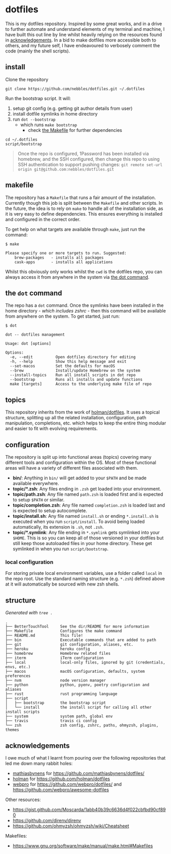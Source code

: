 # dotfiles

This is my dotfiles repository. Inspired by some great works, and in a drive to
further automate and understand elements of my terminal and machine, I have
built this out line by line whilst heavily relying on the resources found in
[acknowledgements](#acknowledgements). In a bid to make dotfiles more accessible
both to others, and my future self, I have endeavoured to verbosely comment the
code (mainly the shell scripts).

## install

Clone the repository

```shell
git clone https://github.com/nebbles/dotfiles.git ~/.dotfiles
```

Run the bootstrap script. It will:

1. setup git config (e.g. getting git author details from user)
2. install dotfile symlinks in home directory
3. run `dot --bootstrap`
   - which runs `make bootstrap`
     - check [the Makefile](./Makefile) for further dependencies

```shell
cd ~/.dotfiles
script/bootstrap
```

> Once the repo is configured, 1Password has been installed via homebrew, and
> the SSH configured, then change this repo to using SSH authentication to
> support pushing changes:
> `git remote set-url origin git@github.com:nebbles/dotfiles.git`

## makefile

The repository has a `Makefile` that runs a fair amount of the installation.
Currently though this job is split between the `Makefile` and other scripts. In
the future, the idea is to rely on `make` to handle all of the installation
side, as it is very easy to define dependencies. This ensures everything is
installed and configured in the correct order.

To get help on what targets are available through `make`, just run the command:

```
$ make

Please specify one or more targets to run. Suggested:
    brew-packages 	- installs all packages
    cask-apps 		- installs all applications
```

Whilst this obviously only works whilst the `cwd` is the dotfiles repo, you can
always access it from anywhere in the system via [the dot
command](#the-dot-command).

## the `dot` command

The repo has a `dot` command. Once the symlinks have been installed in the home
directory - _which includes zshrc_ - then this command will be available from
anywhere on the system. To get started, just run:

```shell
$ dot

dot -- dotfiles management

Usage: dot [options]

Options:
  -e, --edit          Open dotfiles directory for editing
  -h, --help          Show this help message and exit
  --set-macos         Set the defaults for macOS
  --brew              Install/update Homebrew on the system
  --install-topics    Run all install scripts in dot repo
  --bootstrap         Runs all installs and update functions
  make [targets]      Access to the underlying make file of repo
```

## topics

This repository inherits from the work of
[holman/dotfiles](https://github.com/holman/dotfiles). It uses a topical
structure, splitting up all the related installation, configuration, path
manipulation, completions, etc. which helps to keep the entire thing modular and
easier to fit with evolving requirements.

## configuration

The repository is split up into functional areas (topics) covering many
different tools and configuration within the OS. Most of these functional areas
will have a variety of different files associated with them.

- **bin/**: Anything in `bin/` will get added to your `$PATH` and be made
  available everywhere.
- **topic/\*.zsh**: Any files ending in `.zsh` get loaded into your environment.
- **topic/path.zsh**: Any file named `path.zsh` is loaded first and is expected
  to setup `$PATH` or similar.
- **topic/completion.zsh**: Any file named `completion.zsh` is loaded last and
  is expected to setup autocomplete.
- **topic/install.sh**: Any file named `install.sh` or ending `*.install.sh` is
  executed when you run `script/install`. To avoid being loaded automatically,
  its extension is `.sh`, not `.zsh`.
- **topic/\*.symlink**: Any file ending in `*.symlink` gets symlinked into your
  `$HOME`. This is so you can keep all of those versioned in your dotfiles but
  still keep those autoloaded files in your home directory. These get symlinked
  in when you run `script/bootstrap`.

### local configuration

For storing private local environment variables, use a folder called `local` in
the repo root. Use the standard naming structure (e.g. `*.zsh`) defined above at
it will automatically be sourced with new zsh shells.

## structure

_Generated with `tree .`_

```
.
├── BetterTouchTool     See the dir/README for more information
├── Makefile            Configures the make command
├── README.md           This file!
├── bin                 Executable commands that are added to path
├── git                 git configuration, aliases, etc.
├── heroku              heroku config
├── homebrew            Homebrew related files
├── iterm               iTerm configuration
├── local               local-only files, ignored by git (credentials, envs, etc.)
├── macos               macOS configuration, defaults, system preferences
├── nvm                 node version manager
├── python              python, pyenv, poetry configuration and aliases
├── rust                rust programming language
├── script
│   ├── bootstrap       the bootstrap script
│   └── install         the install script for calling all other install scripts
├── system              system path, global env
├── travis              travis ci config
└── zsh                 zsh config, zshrc, paths, ohmyzsh, plugins, themes
```

## acknowledgements

I owe much of what I learnt from pouring over the following repositories that
led me down many rabbit holes:

- [mathiasbynens](https://github.com/mathiasbynens/) for
  https://github.com/mathiasbynens/dotfiles/
- [holman](https://github.com/holman/) for https://github.com/holman/dotfiles
- [webpro](https://github.com/webpro/) for https://github.com/webpro/dotfiles/
  and https://github.com/webpro/awesome-dotfiles

Other resources:

- https://gist.github.com/Moscarda/1abb40b39c6636d4f022cbfbd90cf890
- https://github.com/direnv/direnv
- https://github.com/ohmyzsh/ohmyzsh/wiki/Cheatsheet

Makefiles:

- https://www.gnu.org/software/make/manual/make.html#Makefiles
